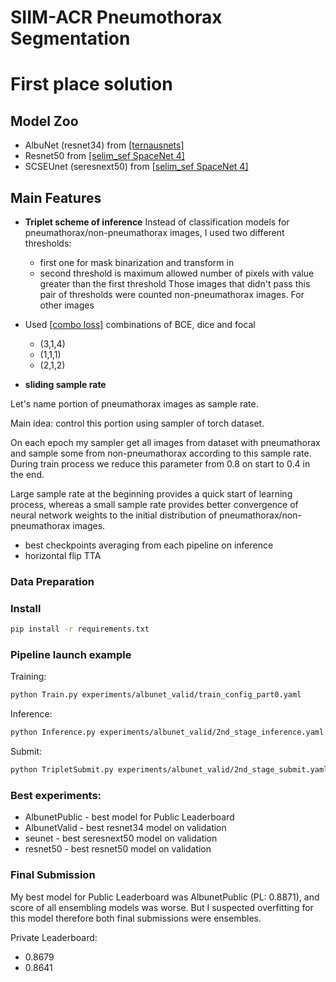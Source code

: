 # SIIM-ACR Pneumothorax Segmentation

# First place solution 

## Model Zoo
- AlbuNet (resnet34) from [\[ternausnets\]](https://github.com/ternaus/TernausNet)
- Resnet50 from [\[selim_sef SpaceNet 4\]](https://github.com/SpaceNetChallenge/SpaceNet_Off_Nadir_Solutions/tree/master/selim_sef/zoo)
- SCSEUnet (seresnext50) from \[[selim_sef SpaceNet 4\]](https://github.com/SpaceNetChallenge/SpaceNet_Off_Nadir_Solutions/tree/master/selim_sef/zoo)

## Main Features
- **Triplet scheme of inference**
Instead of classification models for pneumathorax/non-pneumathorax images, I used two different thresholds: 
    - first one for mask binarization and transform in 
    - second threshold is maximum allowed number of pixels with value greater than the first threshold
Those images that didn't pass this pair of thresholds were counted non-pneumathorax images. 
For other images 
    
- Used \[[combo loss\]](https://github.com/SpaceNetChallenge/SpaceNet_Off_Nadir_Solutions/blob/master/selim_sef/training/losses.py) combinations of BCE, dice and focal
    - (3,1,4)
    - (1,1,1)
    - (2,1,2)
- **sliding sample rate**

Let's name portion of pneumathorax images as sample rate.

Main idea: control this portion using sampler of torch dataset. 

On each epoch my sampler get all images from dataset with pneumathorax and sample some from non-pneumathorax according to this sample rate. During train process we reduce this parameter from 0.8 on start to 0.4 in the end.

Large sample rate at the beginning provides a quick start of learning process, whereas a small sample rate provides better convergence of neural network weights to the initial distribution of pneumathorax/non-pneumathorax images.


- best checkpoints averaging from each pipeline on inference
- horizontal flip TTA

### Data Preparation

### Install
```bash
pip install -r requirements.txt
```

### Pipeline launch example
Training:
```bash
python Train.py experiments/albunet_valid/train_config_part0.yaml
```
Inference:
```bash
python Inference.py experiments/albunet_valid/2nd_stage_inference.yaml
```
Submit:
```bash
python TripletSubmit.py experiments/albunet_valid/2nd_stage_submit.yaml
```

### Best experiments:
- AlbunetPublic - best model for Public Leaderboard
- AlbunetValid - best resnet34 model on validation
- seunet - best seresnext50 model on validation
- resnet50 - best resnet50 model on validation


### Final Submission
My best model for Public Leaderboard was AlbunetPublic (PL: 0.8871), and score of all ensembling models was worse.
But I suspected overfitting for this model therefore both final submissions were ensembles.

Private Leaderboard:
- 0.8679
- 0.8641


